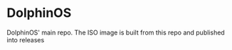 # DolphinOS
DolphinOS' main repo. The ISO image is built from this repo and published into releases
